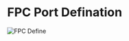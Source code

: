 # FPC Port Defination

![FPC Define][5]

 [5]: https://tttemp.oss-cn-shanghai.aliyuncs.com/r86s-site/fpc-pin%20-ccc.jpeg